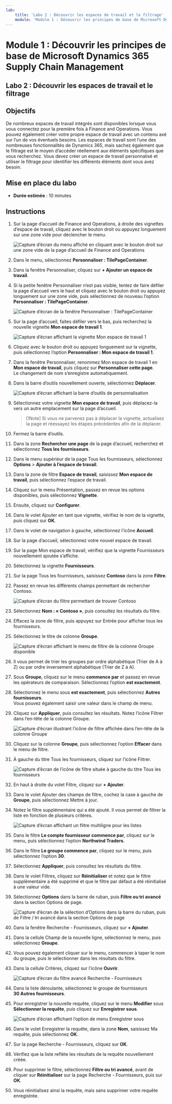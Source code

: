 ```yaml
---
lab:
    title: 'Labo 2 : Découvrir les espaces de travail et le filtrage'
    module: 'Module 1 : Découvrir les principes de base de Microsoft Dynamics 365 Supply Chain Management'
---
```


# Module 1 : Découvrir les principes de base de Microsoft Dynamics 365 Supply Chain Management

## Labo 2 : Découvrir les espaces de travail et le filtrage

## Objectifs

De nombreux espaces de travail intégrés sont disponibles lorsque vous vous connectez pour la première fois à Finance and Operations. Vous pouvez également créer votre propre espace de travail avec un contenu axé sur l’un de vos éventuels besoins. Les espaces de travail sont l’une des nombreuses fonctionnalités de Dynamics 365, mais sachez également que le filtrage est le moyen d’accéder réellement aux éléments spécifiques que vous recherchez. Vous devez créer un espace de travail personnalisé et utiliser le filtrage pour identifier les différents éléments dont vous avez besoin.

## Mise en place du labo

   - **Durée estimée** : 10 minutes

## Instructions

1. Sur la page d’accueil de Finance and Operations, à droite des vignettes d’espace de travail, cliquez avec le bouton droit ou appuyez longuement sur une zone vide pour déclencher le menu.

    ![Capture d’écran du menu affiché en cliquant avec le bouton droit sur une zone vide de la page d’accueil de Finance and Operations](./media/m1-common-home-page-right-click-personalize.png)

1. Dans le menu, sélectionnez **Personnaliser : TilePageContainer**.

1. Dans la fenêtre Personnaliser, cliquez sur **+ Ajouter un espace de travail**.

1. Si la petite fenêtre Personnaliser n’est pas visible, tentez de faire défiler la page d’accueil vers le haut et cliquez avec le bouton droit ou appuyez longuement sur une zone vide, puis sélectionnez de nouveau l’option **Personnaliser : TilePageContainer**.

    ![Capture d’écran de la fenêtre Personnaliser : TilePageContainer](./media/m1-common-home-page-right-click-personalize-window.png)

1. Sur la page d’accueil, faites défiler vers le bas, puis recherchez la nouvelle vignette **Mon espace de travail 1**.

    ![Capture d’écran affichant la vignette Mon espace de travail 1](./media/m1-common-home-page-my-workspace-1.png)

1. Cliquez avec le bouton droit ou appuyez longuement sur la vignette, puis sélectionnez l’option **Personnaliser : Mon espace de travail 1**.

1. Dans la fenêtre Personnaliser, renommez Mon espace de travail 1 en **Mon espace de travail**, puis cliquez sur **Personnaliser cette page**.  
    Le changement de nom s’enregistre automatiquement.

1. Dans la barre d’outils nouvellement ouverte, sélectionnez **Déplacer**.

    ![Capture d’écran affichant la barre d’outils de personnalisation](./media/m1-common-personize-this-page-toolbar.png)

1. Sélectionnez votre vignette **Mon espace de travail**, puis déplacez-la vers un autre emplacement sur la page d’accueil.

    >[!Note] Si vous ne parvenez pas à déplacer la vignette, actualisez la page et réessayez les étapes précédentes afin de la déplacer.

1. Fermez la barre d’outils.

1. Dans la zone **Rechercher une page** de la page d’accueil, recherchez et sélectionnez **Tous les fournisseurs**.

1. Dans le menu supérieur de la page Tous les fournisseurs, sélectionnez **Options** > **Ajouter à l’espace de travail**.

1. Dans la zone de filtre **Espace de travail**, saisissez **Mon espace de travail**, puis sélectionnez l’espace de travail.

1. Cliquez sur le menu Présentation, passez en revue les options disponibles, puis sélectionnez **Vignette**.

1. Ensuite, cliquez sur **Configurer**.

1. Dans le volet Ajouter en tant que vignette, vérifiez le nom de la vignette, puis cliquez sur **OK**.

1. Dans le volet de navigation à gauche, sélectionnez l’icône **Accueil**.

1. Sur la page d’accueil, sélectionnez votre nouvel espace de travail.

1. Sur la page Mon espace de travail, vérifiez que la vignette Fournisseurs nouvellement ajoutée s’affiche.

1. Sélectionnez la vignette **Fournisseurs**.

1. Sur la page Tous les fournisseurs, saisissez **Contoso** dans la zone **Filtre**.

1. Passez en revue les différents champs permettant de rechercher Contoso.

    ![Capture d’écran du filtre permettant de trouver Contoso](./media/m1-common-filter-vendor-contoso.png)

1. Sélectionnez **Nom : « Contoso »**, puis consultez les résultats du filtre.

1. Effacez la zone de filtre, puis appuyez sur Entrée pour afficher tous les fournisseurs.

1. Sélectionnez le titre de colonne **Groupe**.

    ![Capture d’écran affichant le menu de filtre de la colonne Groupe disponible](./media/m1-common-filter-group-column.png)

1. Il vous permet de trier les groupes par ordre alphabétique (Trier de A à Z) ou par ordre inversement alphabétique (Trier de Z à A).

1. Sous **Groupe**, cliquez sur le menu **commence par** et passez en revue les opérateurs de comparaison. Sélectionnez l’option **est exactement**.

1. Sélectionnez le menu sous **est exactement**, puis sélectionnez **Autres fournisseurs**.  
    Vous pouvez également saisir une valeur dans le champ de menu.

1. Cliquez sur **Appliquer**, puis consultez les résultats. Notez l’icône Filtrer dans l’en-tête de la colonne Groupe.

    ![Capture d’écran illustrant l’icône de filtre affichée dans l’en-tête de la colonne Groupe](./media/m1-common-group-column-filter.png)

1. Cliquez sur la colonne **Groupe**, puis sélectionnez l’option **Effacer** dans le menu de filtre.

1. À gauche du titre Tous les fournisseurs, cliquez sur l’icône Filtrer.

    ![Capture d’écran de l’icône de filtre située à gauche du titre Tous les fournisseurs](./media/m1-common-all-vendors-page-filter.png)

1. En haut à droite du volet Filtre, cliquez sur **+ Ajouter**.

1. Dans le volet Ajouter des champs de filtre, cochez la case à gauche de **Groupe**, puis sélectionnez Mettre à jour.

1. Notez le filtre supplémentaire qui a été ajouté. Il vous permet de filtrer la liste en fonction de plusieurs critères.

    ![Capture d’écran affichant un filtre multiligne pour les listes](./media/m1-common-multi-line-filter.png)

1. Dans le filtre **Le compte fournisseur commence par**, cliquez sur le menu, puis sélectionnez l’option **Northwind Traders**.

1. Dans le filtre **Le groupe commence par**, cliquez sur le menu, puis sélectionnez l’option **30**.

1. Sélectionnez **Appliquer**, puis consultez les résultats du filtre.

1. Dans le volet Filtres, cliquez sur **Réinitialiser** et notez que le filtre supplémentaire a été supprimé et que le filtre par défaut a été réinitialisé à une valeur vide.

1. Sélectionnez **Options** dans la barre de ruban, puis **Filtre ou tri avancé** dans la section Options de page.

    ![Capture d’écran de la sélection d’Options dans la barre du ruban, puis de Filtre / tri avancé dans la section Options de page](./media/m1-common-advanced-filter-sort-ribbon.png)

1. Dans la fenêtre Recherche - Fournisseurs, cliquez sur **+ Ajouter**.

1. Dans la cellule Champ de la nouvelle ligne, sélectionnez le menu, puis sélectionnez **Groupe**.

1. Vous pouvez également cliquer sur le menu, commencer à taper le nom du groupe, puis le sélectionner dans les résultats du filtre.

1. Dans la cellule Critères, cliquez sur l’icône **Ouvrir**.

    ![Capture d’écran du filtre avancé Recherche - Fournisseurs](./media/m1-common-inquire-vendor-advanced-filter.png)

1. Dans la liste déroulante, sélectionnez le groupe de fournisseurs **30 Autres fournisseurs**.

1. Pour enregistrer la nouvelle requête, cliquez sur le menu **Modifier** sous **Sélectionner la requête**, puis cliquez sur **Enregistrer sous**.

    ![Capture d’écran affichant l’option de menu Enregistrer sous](./media/m1-common-inquiry-vendors-advanced-filter-save-as.png)

1. Dans le volet Enregistrer la requête, dans la zone **Nom**, saisissez Ma requête, puis sélectionnez **OK**.

1. Sur la page Recherche - Fournisseurs, cliquez sur **OK**.

1. Vérifiez que la liste reflète les résultats de la requête nouvellement créée.

1. Pour supprimer le filtre, sélectionnez **Filtre ou tri avancé**, avant de cliquer sur **Réinitialiser** sur la page Recherche - Fournisseurs, puis sur **OK**.

1. Vous réinitialisez ainsi la requête, mais sans supprimer votre requête enregistrée.
